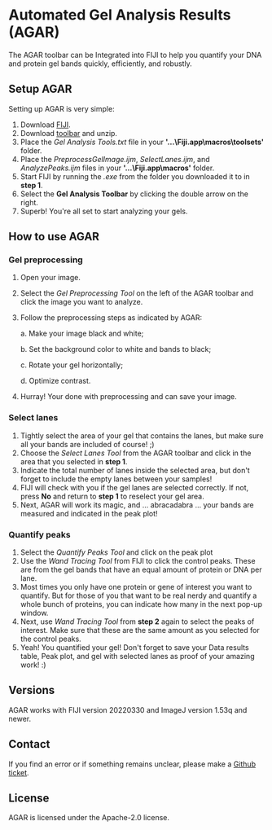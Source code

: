# Automated Gel Analysis Results (AGAR)
The AGAR toolbar can be Integrated into FIJI to help you quantify your DNA and protein gel bands quickly, efficiently, and robustly.

## Setup AGAR
Setting up AGAR is very simple:

1. Download [FIJI](https://imagej.net/software/fiji/downloads). 
2. Download [toolbar](https://github.com/CDoornbos/AGAR/archive/refs/heads/main.zip) and unzip.
3. Place the *Gel Analysis Tools.txt* file in your **'...\Fiji.app\macros\toolsets'** folder.
4. Place the *PreprocessGelImage.ijm*, *SelectLanes.ijm*, and *AnalyzePeaks.ijm* files in your **'...\Fiji.app\macros'** folder.
5. Start FIJI by running the *.exe* from the folder you downloaded it to in **step 1**.
6. Select the **Gel Analysis Toolbar** by clicking the double arrow on the right.
7. Superb! You're all set to start analyzing your gels.

## How to use AGAR

### Gel preprocessing
1. Open your image.
2. Select the *Gel Preprocessing Tool* on the left of the AGAR toolbar and click the image you want to analyze.
3. Follow the preprocessing steps as indicated by AGAR:

    a. Make your image black and white;

    b. Set the background color to white and bands to black;

    c. Rotate your gel horizontally;

    d. Optimize contrast.

4. Hurray! Your done with preprocessing and can save your image.

### Select lanes
1. Tightly select the area of your gel that contains the lanes, but make sure all your bands are included of course! ;)
2. Choose the *Select Lanes Tool* from the AGAR toolbar and click in the area that you selected in **step 1**.
3. Indicate the total number of lanes inside the selected area, but don't forget to include the empty lanes between your samples!
4. FIJI will check with you if the gel lanes are selected correctly. If not, press **No** and return to **step 1** to reselect your gel area.
5. Next, AGAR will work its magic, and ... abracadabra ... your bands are measured and indicated in the peak plot!

### Quantify peaks
1. Select the *Quantify Peaks Tool* and click on the peak plot
2. Use the *Wand Tracing Tool* from FIJI to click the control peaks. These are from the gel bands that have an equal amount of protein or DNA per lane.
3. Most times you only have one protein or gene of interest you want to quantify. But for those of you that want to be real nerdy and quantify a whole bunch of proteins, you can indicate how many in the next pop-up window.
4. Next, use *Wand Tracing Tool* from **step 2** again to select the peaks of interest. Make sure that these are the same amount as you selected for the control peaks.
5. Yeah! You quantified your gel! Don't forget to save your Data results table, Peak plot, and gel with selected lanes as proof of your amazing work! :)

## Versions
AGAR works with FIJI version 20220330 and ImageJ version 1.53q and newer.

## Contact
If you find an error or if something remains unclear, please make a [Github ticket](https://github.com/CDoornbos/AGAR/issues/new/choose).

## License
AGAR is licensed under the Apache-2.0 license.
